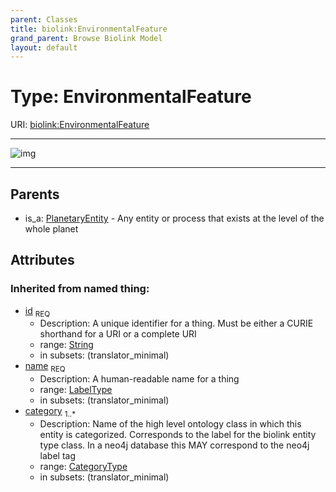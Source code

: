 ```yaml
---
parent: Classes
title: biolink:EnvironmentalFeature
grand_parent: Browse Biolink Model
layout: default
---
```


# Type: EnvironmentalFeature




URI: [biolink:EnvironmentalFeature](https://w3id.org/biolink/vocab/EnvironmentalFeature)


---

![img](http://yuml.me/diagram/nofunky;dir:TB/class/[PlanetaryEntity],[PlanetaryEntity]%5E-[EnvironmentalFeature|id(i):string;name(i):label_type;category(i):category_type%20%2B])

---


## Parents

 *  is_a: [PlanetaryEntity](PlanetaryEntity.md) - Any entity or process that exists at the level of the whole planet

## Attributes


### Inherited from named thing:

 * [id](id.md)  <sub>REQ</sub>
    * Description: A unique identifier for a thing. Must be either a CURIE shorthand for a URI or a complete URI
    * range: [String](types/String.md)
    * in subsets: (translator_minimal)
 * [name](name.md)  <sub>REQ</sub>
    * Description: A human-readable name for a thing
    * range: [LabelType](types/LabelType.md)
    * in subsets: (translator_minimal)
 * [category](category.md)  <sub>1..*</sub>
    * Description: Name of the high level ontology class in which this entity is categorized. Corresponds to the label for the biolink entity type class. In a neo4j database this MAY correspond to the neo4j label tag
    * range: [CategoryType](types/CategoryType.md)
    * in subsets: (translator_minimal)

